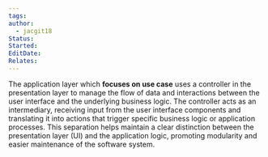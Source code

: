 ```yaml
---
tags: 
author:
  - jacgit18
Status: 
Started: 
EditDate: 
Relates:
---
```

The application layer which **focuses on use case** uses a controller in the presentation layer to manage the flow of data and interactions between the user interface and the underlying business logic. The controller acts as an intermediary, receiving input from the user interface components and translating it into actions that trigger specific business logic or application processes. This separation helps maintain a clear distinction between the presentation layer (UI) and the application logic, promoting modularity and easier maintenance of the software system.